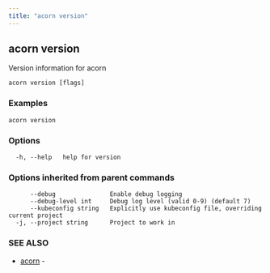 ```yaml
---
title: "acorn version"
---
```

## acorn version

Version information for acorn

```
acorn version [flags]
```

### Examples

```
acorn version
```

### Options

```
  -h, --help   help for version
```

### Options inherited from parent commands

```
      --debug               Enable debug logging
      --debug-level int     Debug log level (valid 0-9) (default 7)
      --kubeconfig string   Explicitly use kubeconfig file, overriding current project
  -j, --project string      Project to work in
```

### SEE ALSO

* [acorn](acorn.md)	 - 

